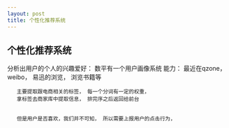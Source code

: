 ```yaml
---
layout: post
title: 个性化推荐系统
---
```


## 个性化推荐系统

分析出用户的个人的兴趣爱好：
数平有一个用户画像系统
       能力： 最近在qzone， weibo， 易迅的浏览， 浏览书籍等


       主要提取跟电商相关的标签， 每一个分词有一定的权重，
       拿标签去商家库中提取信息， 排完序之后返回给前台


       但是用户是否喜欢，我们并不可知， 所以需要上报用户的点击行为，


